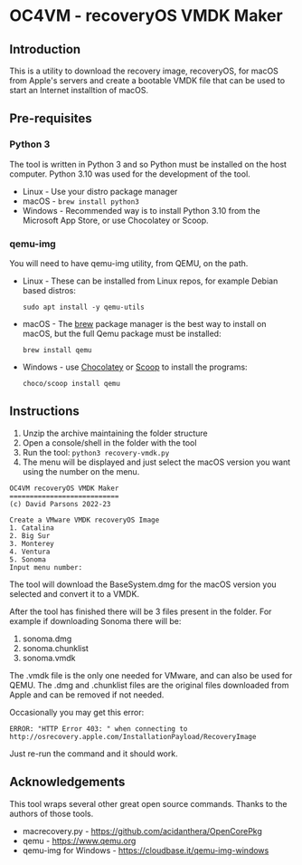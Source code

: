 # OC4VM - recoveryOS VMDK Maker

## Introduction
This is a utility to download the recovery image, recoveryOS, for macOS from Apple's servers and create a bootable 
VMDK file that can be used to start an Internet installtion of macOS.

## Pre-requisites

###  Python 3
The tool is written in Python 3 and so Python must be installed on the host computer. Python 3.10 was used for 
the development of the tool.

* Linux   - Use your distro package manager
* macOS   - `brew install python3`
* Windows - Recommended way is to install Python 3.10 from the Microsoft App Store, or use Chocolatey or Scoop.

### qemu-img

You will need to have qemu-img utility, from QEMU, on the path.

* Linux - These can be installed from Linux repos, for example Debian based distros:

    `sudo apt install -y qemu-utils`


* macOS - The [brew](https://brew.sh) package manager is the best way to install on macOS, 
but the full Qemu package must be installed:

    `brew install qemu`


* Windows - use [Chocolatey](https://chocolatey.org) or [Scoop](https://scoop.sh) to install the programs:

    `choco/scoop install qemu`
   

## Instructions
1. Unzip the archive maintaining the folder structure
2. Open a console/shell in the folder with the tool
3. Run the tool: `python3 recovery-vmdk.py`
4. The menu will be displayed and just select the macOS version you want using the number on the menu.
```
OC4VM recoveryOS VMDK Maker
===========================
(c) David Parsons 2022-23

Create a VMware VMDK recoveryOS Image
1. Catalina
2. Big Sur
3. Monterey
4. Ventura
5. Sonoma
Input menu number: 
```
The tool will  download the BaseSystem.dmg for the macOS version you selected and convert it to a VMDK.

After the tool has finished there will be 3 files present in the folder. For example if downloading Sonoma
there will be:

1. sonoma.dmg
2. sonoma.chunklist
3. sonoma.vmdk

The .vmdk file is the only one needed for VMware, and can also be used for QEMU. The .dmg and .chunklist files are the 
original files downloaded from Apple and can be removed if not needed.

Occasionally you may get this error:

`ERROR: "HTTP Error 403: " when connecting to http://osrecovery.apple.com/InstallationPayload/RecoveryImage`

Just re-run the command and it should work.


## Acknowledgements
This tool wraps several other great open source commands. Thanks to the authors of those tools.

* macrecovery.py - https://github.com/acidanthera/OpenCorePkg
* qemu - https://www.qemu.org
* qemu-img for Windows - https://cloudbase.it/qemu-img-windows
